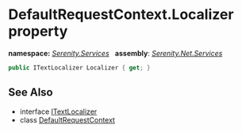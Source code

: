 # DefaultRequestContext.Localizer property
**namespace:** *[Serenity.Services](../../README.md#serenity.services-namespace)*   **assembly**: *[Serenity.Net.Services](../../README.md)*

```csharp
public ITextLocalizer Localizer { get; }
```

## See Also

* interface [ITextLocalizer](../Serenity.Net.Core/../../Serenity/ITextLocalizer.md)
* class [DefaultRequestContext](../DefaultRequestContext.md)